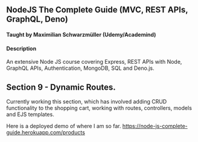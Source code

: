 ## NodeJS The Complete Guide (MVC, REST APIs, GraphQL, Deno)
#### Taught by Maximilian Schwarzmüller (Udemy/Academind)

#### Description
An extensive Node JS course covering Express, REST APIs with Node, GraphQL APIs, Authentication, MongoDB, SQL and Deno.js.

## Section 9 - Dynamic Routes.
Currently working this section, which has involved adding CRUD functionality to the shopping cart, working with routes, controllers, models and EJS templates.

Here is a deployed demo of where I am so far.
https://node-js-complete-guide.herokuapp.com/products